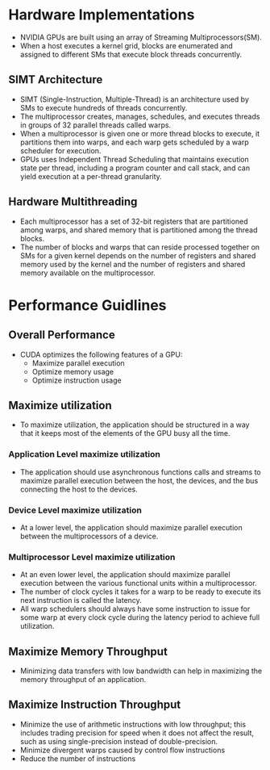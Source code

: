 # Hardware Implementations
- NVIDIA GPUs are built using an array of Streaming Multiprocessors(SM).
- When a host executes a kernel grid, blocks are enumerated and assigned to different SMs that execute block threads concurrently.
## SIMT Architecture 
- SIMT (Single-Instruction, Multiple-Thread) is an architecture used by SMs to execute hundreds of threads concurrently.
- The multiprocessor creates, manages, schedules, and executes threads in groups of 32 parallel threads called warps.
- When a multiprocessor is given one or more thread blocks to execute, it partitions them into warps, and each warp gets scheduled by a warp scheduler for execution.
- GPUs uses Independent Thread Scheduling that maintains execution state per thread, including a program counter and call stack, and can yield execution at a per-thread granularity.
## Hardware Multithreading 
- Each multiprocessor has a set of 32-bit registers that are partitioned among warps, and shared memory that is partitioned among the thread blocks.
- The number of blocks and warps that can reside processed together on SMs for a given kernel depends on the number of registers and shared memory used by the kernel and the number of registers and shared memory available on the multiprocessor.

# Performance Guidlines
## Overall Performance
- CUDA optimizes the following features of a GPU: 
    - Maximize parallel execution 
    - Optimize memory usage 
    - Optimize instruction usage 
## Maximize utilization 
- To maximize utilization, the application should be structured in a way that it keeps most of the elements of the GPU busy all the time. 
### Application Level maximize utilization 
- The application should use asynchronous functions calls and streams to maximize parallel execution between the host, the devices, and the bus connecting the host to the devices. 
### Device Level maximize utilization 
- At a lower level, the application should maximize parallel execution between the multiprocessors of a device. 
### Multiprocessor Level maximize utilization 
- At an even lower level, the application should maximize parallel execution between the various functional units within a multiprocessor. 
- The number of clock cycles it takes for a warp to be ready to execute its next instruction is called the latency.
- All warp schedulers should always have some instruction to issue for some warp at every clock cycle during the latency period to achieve full utilization.
## Maximize Memory Throughput 
- Minimizing data transfers with low bandwidth can help in maximizing the memory throughput of an application.
## Maximize Instruction Throughput 
- Minimize the use of arithmetic instructions with low throughput; this includes trading precision for speed when it does not affect the result, such as using single-precision instead of double-precision.
- Minimize divergent warps caused by control flow instructions 
- Reduce the number of instructions
